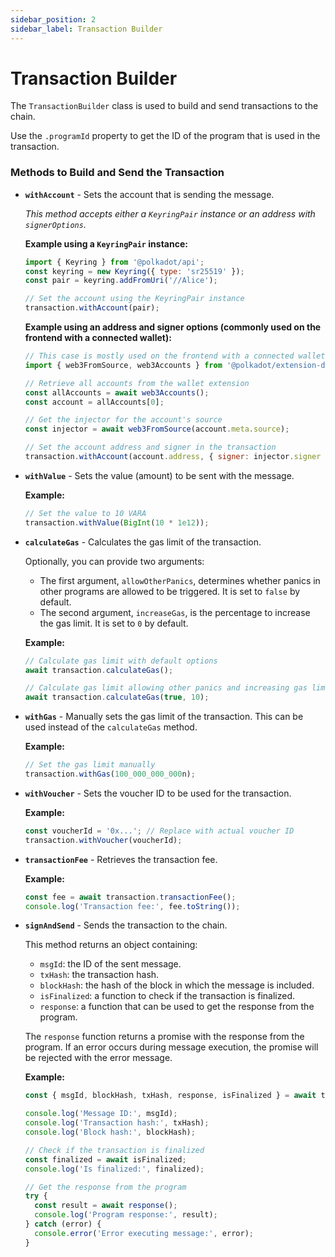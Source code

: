 ```yaml
---
sidebar_position: 2
sidebar_label: Transaction Builder
---
```


# Transaction Builder

The `TransactionBuilder` class is used to build and send transactions to the chain.

Use the `.programId` property to get the ID of the program that is used in the transaction.

### Methods to Build and Send the Transaction

- **`withAccount`** - Sets the account that is sending the message.

  *This method accepts either a `KeyringPair` instance or an address with `signerOptions`.*

  **Example using a `KeyringPair` instance:**

  ```javascript
  import { Keyring } from '@polkadot/api';
  const keyring = new Keyring({ type: 'sr25519' });
  const pair = keyring.addFromUri('//Alice');

  // Set the account using the KeyringPair instance
  transaction.withAccount(pair);
  ```

  **Example using an address and signer options (commonly used on the frontend with a connected wallet):**

  ```javascript
  // This case is mostly used on the frontend with a connected wallet.
  import { web3FromSource, web3Accounts } from '@polkadot/extension-dapp';

  // Retrieve all accounts from the wallet extension
  const allAccounts = await web3Accounts();
  const account = allAccounts[0];

  // Get the injector for the account's source
  const injector = await web3FromSource(account.meta.source);

  // Set the account address and signer in the transaction
  transaction.withAccount(account.address, { signer: injector.signer });
  ```

- **`withValue`** - Sets the value (amount) to be sent with the message.

  **Example:**

  ```javascript
  // Set the value to 10 VARA
  transaction.withValue(BigInt(10 * 1e12));
  ```

- **`calculateGas`** - Calculates the gas limit of the transaction.

  Optionally, you can provide two arguments:

  - The first argument, `allowOtherPanics`, determines whether panics in other programs are allowed to be triggered. It is set to `false` by default.
  - The second argument, `increaseGas`, is the percentage to increase the gas limit. It is set to `0` by default.

  **Example:**

  ```javascript
  // Calculate gas limit with default options
  await transaction.calculateGas();

  // Calculate gas limit allowing other panics and increasing gas limit by 10%
  await transaction.calculateGas(true, 10);
  ```

- **`withGas`** - Manually sets the gas limit of the transaction. This can be used instead of the `calculateGas` method.

  **Example:**

  ```javascript
  // Set the gas limit manually
  transaction.withGas(100_000_000_000n);
  ```

- **`withVoucher`** - Sets the voucher ID to be used for the transaction.

  **Example:**

  ```javascript
  const voucherId = '0x...'; // Replace with actual voucher ID
  transaction.withVoucher(voucherId);
  ```

- **`transactionFee`** - Retrieves the transaction fee.

  **Example:**

  ```javascript
  const fee = await transaction.transactionFee();
  console.log('Transaction fee:', fee.toString());
  ```

- **`signAndSend`** - Sends the transaction to the chain.

  This method returns an object containing:

  - `msgId`: the ID of the sent message.
  - `txHash`: the transaction hash.
  - `blockHash`: the hash of the block in which the message is included.
  - `isFinalized`: a function to check if the transaction is finalized.
  - `response`: a function that can be used to get the response from the program.

  The `response` function returns a promise with the response from the program. If an error occurs during message execution, the promise will be rejected with the error message.

  **Example:**

  ```javascript
  const { msgId, blockHash, txHash, response, isFinalized } = await transaction.signAndSend();

  console.log('Message ID:', msgId);
  console.log('Transaction hash:', txHash);
  console.log('Block hash:', blockHash);

  // Check if the transaction is finalized
  const finalized = await isFinalized;
  console.log('Is finalized:', finalized);

  // Get the response from the program
  try {
    const result = await response();
    console.log('Program response:', result);
  } catch (error) {
    console.error('Error executing message:', error);
  }
  ```